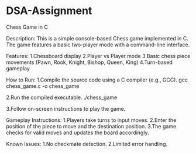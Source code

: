 # DSA-Assignment

Chess Game in C

Description:
This is a simple console-based Chess game implemented in C.
The game features a basic two-player mode with a command-line interface.

Features:
1.Chessboard display
2.Player vs Player mode
3.Basic chess piece movements (Pawn, Rook, Knight, Bishop, Queen, King)
4.Turn-based gameplay

How to Run:
1.Compile the source code using a C compiler (e.g., GCC).
gcc chess_game.c -o chess_game

2.Run the compiled executable.
./chess_game

3.Follow on-screen instructions to play the game.

Gameplay Instructions:
1.Players take turns to input moves.
2.Enter the position of the piece to move and the destination position.
3.The game checks for valid moves and updates the board accordingly.

Known Issues:
1.No checkmate detection.
2.Limited error handling.
